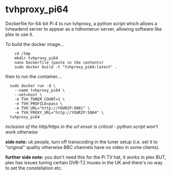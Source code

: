 # tvhproxy_pi64
Dockerfile for 64-bit Pi 4 to run tvhproxy, a python script which allows a tvheadend server to appear as a hdhomerun server, allowing software like plex to use it.

To build the docker image...
```
	cd /tmp
	mkdir tvhproxy_pi64
	nano Dockerfile (paste in the contents)
	sudo docker build -t "tvhproxy_pi64:latest" .
```
then to run the container....
```
  sudo docker run -d \
    --name tvhproxy_pi64 \
    --net=host \
    -e TVH_TUNER_COUNT=1 \
    -e TVH_PROFILE=pass \
    -e TVH_URL="http://YOURIP:9981" \
    -e TVH_PROXY_URL="http://YOURIP:5004" \
  tvhproxy_pi64
```
*inclusion of the http/https in the url envar is critical - python script won't work otherwise*

**side note:** uk people, turn off transcoding in the tuner setup (i.e. set it to "original" quality otherwise BBC channels have no video in some clients).

**further side note:** you don't need this for the Pi TV hat, it works in plex BUT, plex has issues tuning certain DVB-T2 muxes in the UK and there's no way to set the constellation etc.
